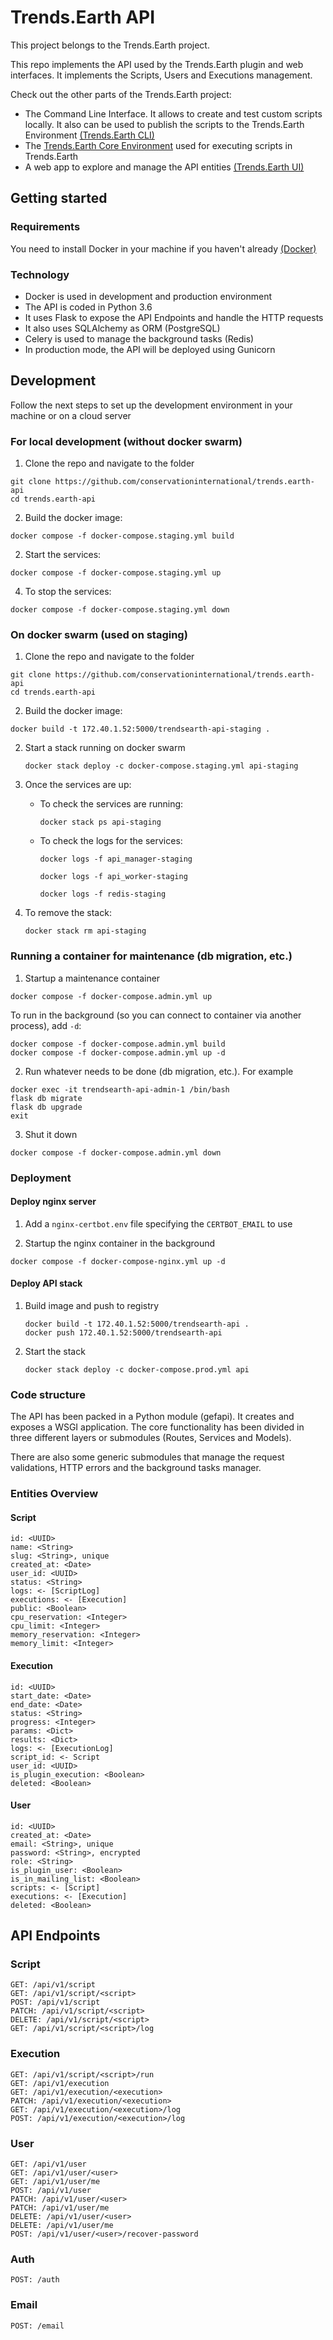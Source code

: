 # Trends.Earth API

This project belongs to the Trends.Earth project.

This repo implements the API used by the Trends.Earth plugin and web
interfaces. It implements the Scripts, Users and Executions management.

Check out the other parts of the Trends.Earth project:

- The Command Line Interface. It allows to create and test custom
  scripts locally. It also can be used to publish the scripts to the
  Trends.Earth Environment
  [(Trends.Earth CLI)](https://github.com/conservationinternational/trends.earth-CLI)
- The [Trends.Earth Core
  Environment](https://github.com/conservationinternational/trends.earth-Environment)
  used for executing scripts in Trends.Earth
- A web app to explore and manage the API entities [(Trends.Earth
  UI)](https://github.com/conservationinternational/trends.earth-UI)

## Getting started

### Requirements

You need to install Docker in your machine if you haven't already
[(Docker)](https://www.docker.com/)

### Technology

- Docker is used in development and production environment
- The API is coded in Python 3.6
- It uses Flask to expose the API Endpoints and handle the HTTP
  requests
- It also uses SQLAlchemy as ORM (PostgreSQL)
- Celery is used to manage the background tasks (Redis)
- In production mode, the API will be deployed using Gunicorn

## Development

Follow the next steps to set up the development environment in your
machine or on a cloud server

### For local development (without docker swarm)

1.  Clone the repo and navigate to the folder

```ssh
git clone https://github.com/conservationinternational/trends.earth-api
cd trends.earth-api
```

2.  Build the docker image:

```ssh
docker compose -f docker-compose.staging.yml build
```

2.  Start the services:

```ssh
docker compose -f docker-compose.staging.yml up
```

4.  To stop the services:

```ssh
docker compose -f docker-compose.staging.yml down
```

### On docker swarm (used on staging)

1.  Clone the repo and navigate to the folder

```ssh
git clone https://github.com/conservationinternational/trends.earth-api
cd trends.earth-api
```

2.  Build the docker image:

```ssh
docker build -t 172.40.1.52:5000/trendsearth-api-staging .
```

2.  Start a stack running on docker swarm

    ```ssh
    docker stack deploy -c docker-compose.staging.yml api-staging
    ```

3.  Once the services are up:

    - To check the services are running:

      ```ssh
      docker stack ps api-staging
      ```

    - To check the logs for the services:

      ```ssh
      docker logs -f api_manager-staging
      ```

      ```ssh
      docker logs -f api_worker-staging
      ```

      ```ssh
      docker logs -f redis-staging
      ```

4.  To remove the stack:

    ```ssh
    docker stack rm api-staging
    ```

### Running a container for maintenance (db migration, etc.)

1.  Startup a maintenance container

```ssh
docker compose -f docker-compose.admin.yml up
```

To run in the background (so you can connect to container via another process), add
`-d`:

```ssh
docker compose -f docker-compose.admin.yml build
docker compose -f docker-compose.admin.yml up -d
```

2.  Run whatever needs to be done (db migration, etc.). For example

```ssh
docker exec -it trendsearth-api-admin-1 /bin/bash
flask db migrate
flask db upgrade
exit
```

3.  Shut it down

```ssh
docker compose -f docker-compose.admin.yml down
```

### Deployment

#### Deploy nginx server

1.  Add a `nginx-certbot.env` file specifying the `CERTBOT_EMAIL` to use

2.  Startup the nginx container in the background

```ssh
docker compose -f docker-compose-nginx.yml up -d
```

#### Deploy API stack

1.  Build image and push to registry

    ```ssh
    docker build -t 172.40.1.52:5000/trendsearth-api .
    docker push 172.40.1.52:5000/trendsearth-api
    ```

2.  Start the stack

    ```ssh
    docker stack deploy -c docker-compose.prod.yml api
    ```

### Code structure

The API has been packed in a Python module (gefapi). It creates and
exposes a WSGI application. The core functionality has been divided in
three different layers or submodules (Routes, Services and Models).

There are also some generic submodules that manage the request
validations, HTTP errors and the background tasks manager.

### Entities Overview

#### Script

    id: <UUID>
    name: <String>
    slug: <String>, unique
    created_at: <Date>
    user_id: <UUID>
    status: <String>
    logs: <- [ScriptLog]
    executions: <- [Execution]
    public: <Boolean>
    cpu_reservation: <Integer>
    cpu_limit: <Integer>
    memory_reservation: <Integer>
    memory_limit: <Integer>

#### Execution

    id: <UUID>
    start_date: <Date>
    end_date: <Date>
    status: <String>
    progress: <Integer>
    params: <Dict>
    results: <Dict>
    logs: <- [ExecutionLog]
    script_id: <- Script
    user_id: <UUID>
    is_plugin_execution: <Boolean>
    deleted: <Boolean>

#### User

    id: <UUID>
    created_at: <Date>
    email: <String>, unique
    password: <String>, encrypted
    role: <String>
    is_plugin_user: <Boolean>
    is_in_mailing_list: <Boolean>
    scripts: <- [Script]
    executions: <- [Execution]
    deleted: <Boolean>

## API Endpoints

### Script

    GET: /api/v1/script
    GET: /api/v1/script/<script>
    POST: /api/v1/script
    PATCH: /api/v1/script/<script>
    DELETE: /api/v1/script/<script>
    GET: /api/v1/script/<script>/log

### Execution

    GET: /api/v1/script/<script>/run
    GET: /api/v1/execution
    GET: /api/v1/execution/<execution>
    PATCH: /api/v1/execution/<execution>
    GET: /api/v1/execution/<execution>/log
    POST: /api/v1/execution/<execution>/log

### User

    GET: /api/v1/user
    GET: /api/v1/user/<user>
    GET: /api/v1/user/me
    POST: /api/v1/user
    PATCH: /api/v1/user/<user>
    PATCH: /api/v1/user/me
    DELETE: /api/v1/user/<user>
    DELETE: /api/v1/user/me
    POST: /api/v1/user/<user>/recover-password

### Auth

    POST: /auth

### Email

    POST: /email
